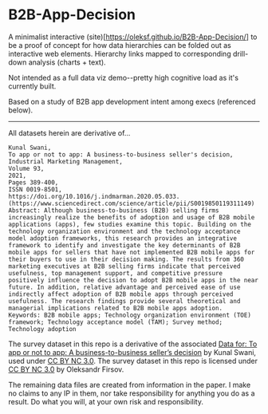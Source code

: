 # B2B-App-Decision

A minimalist interactive (site)[https://oleksf.github.io/B2B-App-Decision/] to be a proof of concept for how data hierarchies can be folded out as interactive web elements. Hierarchy links mapped to corresponding drill-down analysis (charts + text).

Not intended as a full data viz demo--pretty high cognitive load as it's currently built.

Based on a study of B2B app development intent among execs (referenced below).

---

All datasets herein are derivative of...

```
Kunal Swani,
To app or not to app: A business-to-business seller's decision,
Industrial Marketing Management,
Volume 93,
2021,
Pages 389-400,
ISSN 0019-8501,
https://doi.org/10.1016/j.indmarman.2020.05.033.
(https://www.sciencedirect.com/science/article/pii/S0019850119311149)
Abstract: Although business-to-business (B2B) selling firms increasingly realize the benefits of adoption and usage of B2B mobile applications (apps), few studies examine this topic. Building on the technology organization environment and the technology acceptance model adoption frameworks, this research provides an integrative framework to identify and investigate the key determinants of B2B mobile apps for sellers that have not implemented B2B mobile apps for their buyers to use in their decision making. The results from 360 marketing executives at B2B selling firms indicate that perceived usefulness, top management support, and competitive pressure positively influence the decision to adopt B2B mobile apps in the near future. In addition, relative advantage and perceived ease of use indirectly affect adoption of B2B mobile apps through perceived usefulness. The research findings provide several theoretical and managerial implications related to B2B mobile apps adoption.
Keywords: B2B mobile apps; Technology organization environment (TOE) framework; Technology acceptance model (TAM); Survey method; Technology adoption
```

The survey dataset in this repo is a derivative of the associated [Data for: To app or not to app: A business-to-business seller’s decision](https://data.mendeley.com/datasets/ctbcxcmnfj/3) by Kunal Swani, used under [CC BY NC 3.0](https://creativecommons.org/licenses/by-nc/3.0/). The survey dataset in this repo is licensed under [CC BY NC 3.0](https://creativecommons.org/licenses/by-nc/3.0/) by Oleksandr Firsov.

The remaining data files are created from information in the paper. I make no claims to any IP in them, nor take responsibility for anything you do as a result. Do what you will, at your own risk and responsibility.
